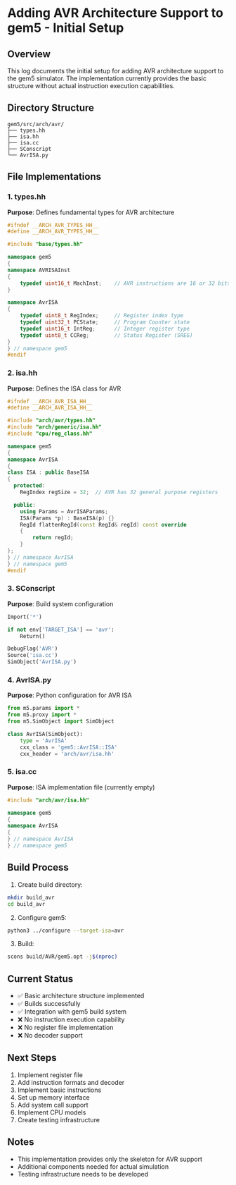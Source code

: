 # Adding AVR Architecture Support to gem5 - Initial Setup

## Overview
This log documents the initial setup for adding AVR architecture support to the gem5 simulator. The implementation currently provides the basic structure without actual instruction execution capabilities.

## Directory Structure
```
gem5/src/arch/avr/
├── types.hh
├── isa.hh
├── isa.cc
├── SConscript
└── AvrISA.py
```

## File Implementations

### 1. types.hh
**Purpose**: Defines fundamental types for AVR architecture
```cpp
#ifndef __ARCH_AVR_TYPES_HH__
#define __ARCH_AVR_TYPES_HH__

#include "base/types.hh"

namespace gem5
{
namespace AVRISAInst
{
    typedef uint16_t MachInst;    // AVR instructions are 16 or 32 bits
}

namespace AvrISA
{
    typedef uint8_t RegIndex;     // Register index type
    typedef uint32_t PCState;     // Program Counter state
    typedef uint16_t IntReg;      // Integer register type
    typedef uint8_t CCReg;        // Status Register (SREG)
}
} // namespace gem5
#endif
```

### 2. isa.hh
**Purpose**: Defines the ISA class for AVR
```cpp
#ifndef __ARCH_AVR_ISA_HH__
#define __ARCH_AVR_ISA_HH__

#include "arch/avr/types.hh"
#include "arch/generic/isa.hh"
#include "cpu/reg_class.hh"

namespace gem5
{
namespace AvrISA
{
class ISA : public BaseISA
{
  protected:
    RegIndex regSize = 32;  // AVR has 32 general purpose registers

  public:
    using Params = AvrISAParams;
    ISA(Params *p) : BaseISA(p) {}
    RegId flattenRegId(const RegId& regId) const override
    {
        return regId;
    }
};
} // namespace AvrISA
} // namespace gem5
#endif
```

### 3. SConscript
**Purpose**: Build system configuration
```python
Import('*')

if not env['TARGET_ISA'] == 'avr':
    Return()

DebugFlag('AVR')
Source('isa.cc')
SimObject('AvrISA.py')
```

### 4. AvrISA.py
**Purpose**: Python configuration for AVR ISA
```python
from m5.params import *
from m5.proxy import *
from m5.SimObject import SimObject

class AvrISA(SimObject):
    type = 'AvrISA'
    cxx_class = 'gem5::AvrISA::ISA'
    cxx_header = 'arch/avr/isa.hh'
```

### 5. isa.cc
**Purpose**: ISA implementation file (currently empty)
```cpp
#include "arch/avr/isa.hh"

namespace gem5
{
namespace AvrISA
{
} // namespace AvrISA
} // namespace gem5
```

## Build Process
1. Create build directory:
```bash
mkdir build_avr
cd build_avr
```

2. Configure gem5:
```bash
python3 ../configure --target-isa=avr
```

3. Build:
```bash
scons build/AVR/gem5.opt -j$(nproc)
```

## Current Status
- ✅ Basic architecture structure implemented
- ✅ Builds successfully
- ✅ Integration with gem5 build system
- ❌ No instruction execution capability
- ❌ No register file implementation
- ❌ No decoder support

## Next Steps
1. Implement register file
2. Add instruction formats and decoder
3. Implement basic instructions
4. Set up memory interface
5. Add system call support
6. Implement CPU models
7. Create testing infrastructure

## Notes
- This implementation provides only the skeleton for AVR support
- Additional components needed for actual simulation
- Testing infrastructure needs to be developed
